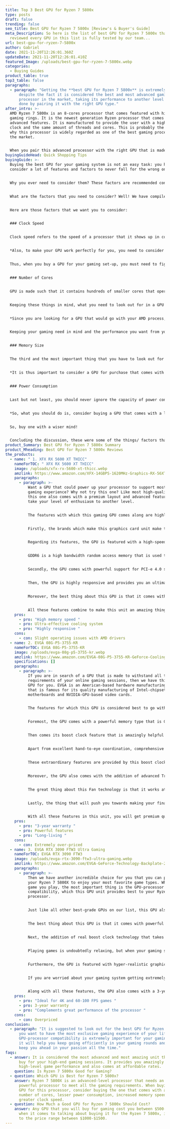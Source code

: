 ```yaml
---
title: Top 3 Best GPU for Ryzen 7 5800x
type: posts
draft: false
trending: false
seo_title: Best GPU for Ryzen 7 5800x [Review's & Buyer's Guide]
meta_Description: So here is the list of best GPU for Ryzen 7 5800x that we
  reviewed every GPU in this list is fully tested by our team...
url: best-gpu-for-ryzen-7-5800x
author: Gabriel
date: 2021-11-20T12:26:01.360Z
updateDate: 2021-11-20T12:26:01.410Z
featured_Image: /uploads/best-gpu-for-ryzen-7-5800x.webp
categories:
  - Buying Guides
product_table: true
top3_table: false
paragraphs:
  - paragraph: "Getting the **best GPU for Ryzen 7 5800x** is extremely important:
      despite the fact it is considered the best and most advanced gaming
      processor in the market, taking its performance to another level can be
      done by pairing it with the right GPU type."
after_intro: >-
  AMD Ryzen 7 5800x is an 8-cores processor that comes featured with high-FPS
  gaming rings. It is the newest generation Ryzen processor that comes with
  advanced features. It is manufactured to provide the user with a higher boost
  clock and the same amount of threads and cores. This is probably the reason
  why this processor is widely regarded as one of the best gaming processors in
  the market. 


  When you pair this advanced processor with the right GPU that is made exclusively for this type, you will see the performance of your processor automatically heading to an exceptionally great level. Here you will get the list of GPUs that will be helpful for you to get the right one for your processor type and your gaming requirements.
buyingGuideHead: Quick Shopping Tips
buyingGuide: >-
  Buying the best GPU for your gaming system is not an easy task: you have to
  consider a lot of features and factors to never fall for the wrong one. 


  Why you ever need to consider them? These factors are recommended considering mainly because they differentiate the quality GPUs from the ordinary ones. These factors help you choose the best GPUs for your gaming system so that you can get the most amazing and memorable gaming experience any time you want. 


  What are the factors that you need to consider? Well! We have compiled a list of 6 factors that you must not ignore looking for in your GPU if you really want to rise up as a good decision-maker. 


  Here are those factors that we want you to consider: 


  ### Clock Speed


  Clock speed refers to the speed of a processor that it shows up in completing a processing cycle. It is the most important aspect of a processor to consider, especially if you are to use it for gaming purposes. It is generally provided to it by the GPU that you install in it. It is, therefore, an important thing to consider when you are looking for one. 


  *Also, to make your GPU work perfectly for you, you need to consider the maximum temperature to which your GPU can rise: it must be able to handle more heavy gaming operations without ever showing up the signs of over-heating and speed lagging during the time.* 


  Thus, when you buy a GPU for your gaming set-up, you must need to figure out the clock speed and the highest temperature to which the GPU can go up while performing different operations. 


  ### Number of Cores


  GPU is made such that it contains hundreds of smaller cores that operate together to process the data in the application. This architecture is something that makes it powerful enough to showcase high compute performance. 


  Keeping these things in mind, what you need to look out for in a GPU is how many cores does it contain. We suggest you buy a unit with a greater number of cores. Greater the number better will be the performance, and better you will be able to enjoy all your high-end games on your gaming system. 


  *Since you are looking for a GPU that would go with your AMD process, then considering a GPU with above 1500-2000 cores would help you most in your gaming. Since AMD processor’s compatible processors are manufactured with containing cores between 1,000 and 2,500.* 


  Keeping your gaming need in mind and the performance you want from your GPU will help you figure out how many cores you want to have in your chosen one so that it could become the best choice for the purpose. 


  ### Memory Size


  The third and the most important thing that you have to look out for in a GPU is its support tendency for maximum memory size. It is important to consider in a GPU since all the high-end open-world games memory size is a vital thing. 


  *It is thus important to consider a GPU for purchase that comes with greater support for greater memory size. The reason for this is that it will help you load more gaming-world at once, and you will face no issue playing any of them.* 


  ### Power Consumption 


  Last but not least, you should never ignore the capacity of power consumption of the GPU. This might become a noticeable issue for you, especially if your system is running 24/7. This can lead to paying more utility bills. 


  *So, what you should do is, consider buying a GPU that comes with a lower power consumption level: lower the power consumption level, lighter can be your pocket.* 


  So, buy one with a wiser mind! 


  Concluding the discussion, these were some of the things/ factors that you must need to consider while buying a GPU for your gaming system, especially the Ryzen 7 5800X. Considering these things in the GPU will help you get rid of many issues that can irritate you in both the short and long term.
product_Summary: Best GPU for Ryzen 7 5800x Summary
product_Mheading: Best GPU for Ryzen 7 5800x Reviews
the_products:
  - name: " 1. XFX RX 5600 XT THICC"
    nameForTOC: " XFX RX 5600 XT THICC"
    image: /uploads/xfx-rx-5600-xt-thicc.webp
    amzlink: https://www.amazon.com/XFX-14GBPS-1620MHz-Graphics-RX-56XT6DF46/dp/B086PVK8RT?&linkCode=ll1&tag=gamingtechi09-20&linkId=3b4b8950e011d9c29ab72199dcb01440&language=en_US&ref_=as_li_ss_tl
    paragraphs:
      - paragraph: >-
          Want a GPU that could power up your processor to support most of your
          gaming experience? Why not try this one? Like most high-quality GPUs,
          this one also comes with a premium layout and advanced features to
          take your level of enthusiasm to another level. 


          The features with which this gaming GPU comes along are highly advanced and primarily meant to support all heavy-duty games. Whether you play Valorant, CS: GO, PUBG, or any other game, you will see it providing maximum sport for all those games. Here we’ve got you complete detail on the features of this powerful GPU. 


          Firstly, the brands which make this graphics card unit make the whole difference: it is an American-based company that is known for manufacturing premium-quality hardware products. The best products of it are video cards, motherboards, and power supplies. It has never led its customers’ expectations down and hence is rated as the most favorite among most game lovers. 


          Regarding its features, the GPU is featured with a high-speed GDDR6 memory that enables it to make up the speed for supporting all your heavy games. The addition of this memory type is something that confirms its high efficiency for gaming. 


          GDDR6 is a high bandwidth random access memory that is used to install in game consoles, graphics cards, and high-performance computing. This is why we consider this GPU one of the best choices, as this high-performance GDDR6 memory keeps it meeting all your heavy-duty gaming needs along with keeping you satisfied with your processor’s performance.


          Secondly, the GPU comes with powerful support for PCI-e 4.0 support. It is a 4rth gen, PCI-e expansion that is purely developed and maintained by PCI-SIG. It comes with increased bandwidth and is supposed to be providing great benefits for in-game performance. 


          Then, the GPU is highly responsive and provides you an ultimate 1080p gaming experience: that is considered to be the highest in present times. Responsiveness is key to a top-notch gaming experience. It boosts your confidence along with providing you higher frame rates that take your gameplay to another level. 


          Moreover, the best thing about this GPU is that it comes with an advanced-level dual-fan cooling system that keeps it working at normal temperature all the time. Overheating can not only keep you from enjoying your game better, but it also protects your system from any type of damage in the way. 


          All these features combine to make this unit an amazing thing to buy. These features will not only help you enjoy your gaming even more but also keep you at ease with the system users as they add to its durability and longevity.
    pros:
      - pro: "High memory speed "
      - pro: Ultra-effective cooling system
      - pro: "Highly responsive "
    cons:
      - con: Slight operating issues with AMD drivers
  - name: 2. EVGA 08G-P5-3755-KR
    nameForTOC: EVGA 08G-P5-3755-KR
    image: /uploads/evga-08g-p5-3755-kr.webp
    amzlink: https://www.amazon.com/EVGA-08G-P5-3755-KR-GeForce-Cooling-Backplate/dp/B08L8L71SM?&linkCode=ll1&tag=gamingtechi09-20&linkId=3f65154e947578040f0596dcbfd29e3f&language=en_US&ref_=as_li_ss_tl
    specifications: []
    paragraphs:
      - paragraph: >-
          If you are in search of a GPU that is made to withstand all the heavy
          requirements of your online gaming sessions, then we have this EVGA
          GPU for you. EVGA is an American-based hardware manufacturing company
          that is famous for its quality manufacturing of Intel-chipset-based
          motherboards and NVIDIA-GPU-based video cards. 


          The features for which this GPU is considered best to go with your gaming system are its incredible memory speed, boost clock feature, the addition of advanced technologies, durably built, and long life. All these features combine to make this GPU categorized among one of the top-rated and most preferred for Ryzen 7 5800X. 


          Foremost, the GPU comes with a powerful memory type that is GDDR6 that reaches a maximum of up to 8192 MB. The memory type is incredible in making this GPU better support for all your high-end online games. 


          Then comes its boost clock feature that is amazingly helpful in maintaining the great speed of your gaming system. This GPU is made to support a maximum of 1770 MHz that is perfect for supporting all your heavy-duty online games. A higher boost clock is important to have in a GPU as it will guarantee you greater speed that in turn will help you out in enjoying the most exclusive gaming sessions of all times. 


          Apart from excellent hand-to-eye coordination, comprehensive knowledge of games, and great reflexes present times, online games also require a highly powerful gaming system that could provide you incredible response time and higher frame rates. 


          These extraordinary features are provided by this boost clock technology that comes with this GPU. Thus, this boost clock feature makes this GPU a worth buying unit and never lets you regret your decision. 


          Moreover, the GPU also comes with the addition of advanced Triple HDB Fans iCX3 Technology that keeps your system cooler even while working under the high pressure of heavy tasks. 


          The great thing about this Fan technology is that it works at much quieter acoustic noise. So, it will never interrupt you or irritate you during your gaming sessions where you need to put all your focus on your movements, firings, and other actions. 


          Lastly, the thing that will push you towards making your final decision of buying it is that it is highly durable and long-living. It is the best thing because it will keep you at ease with your expenditure as you know the thing you are going to buy will last for a long to serve your gaming requirements. 


          With all these features in this unit, you will get premium quality performance from your building, along with providing you with incredible satisfaction in your purchase. You will enjoy your gameplay for the long term and can get back to the company if you find any trouble dealing with it within 3-years of time.
    pros:
      - pro: "3-year warranty "
      - pro: Powerful features
      - pro: "Long-living "
    cons:
      - con: Extremely over-priced
  - name: 3. EVGA RTX 3090 FTW3 Ultra Gaming
    nameForTOC: EVGA RTX 3090 FTW3
    image: /uploads/evga-rtx-3090-ftw3-ultra-gaming.webp
    amzlink: https://www.amazon.com/EVGA-GeForce-Technology-Backplate-24G-P5-3987-KR/dp/B08J5F3G18?&linkCode=ll1&tag=gamingtechi09-20&linkId=567d1a00c4bd0bd2a3706879c7b1467b&language=en_US&ref_=as_li_ss_tl
    paragraphs:
      - paragraph: >-
          Then we have another incredible choice for you that you can pair with
          your Ryzen 7 5800X to enjoy your most favorite game types. Whatever
          game you play, the most important thing is the GPU-processor
          compatibility, which this GPU unit provides best to your Ryzen
          processor. 


          Just like all other best-grade GPUs on our list, this GPU also has unmatched features that are highly worthy of appreciation and admiration. Following is a complete detail of all the features with which this GPU comes and amazes its users during the game sessions. 


          The best thing about this GPU is that it comes with powerful support for 24576 MB GDDR6X memory. It takes the performance of your GPU to complete another level of impressiveness. Its power to support such high memory makes it capable of supporting all the top-notch games that you love to play in your free time. 


          Next, the addition of real boost clock technology that takes the speed to a maximum of 1800 MHz limit makes it worth buying. This great speed makes your system stand up to support even the most powerful and demanding games that you most often play with your gaming community. 


          Playing games is undoubtedly relaxing, but when your gaming system introduces a lot of speed lagging and performance issues during your gameplay, it can ultimately turn into irritation and frustration. Keeping this in mind, EVGA has introduced this support for high memory and ultimate boost clock feature that keeps your gaming unit to meet all the speed requirements of the games you are playing. 


          Furthermore, the GPU is featured with hyper-realistic graphics that is necessary for you to have for your online games. This addition makes you feel the game more real-like, and you will keep on enjoying your gameplay no matter how long is the gaming session. Also, it comes with Real-time ray tracing that provides great cutting-edge in your games. 


          If you are worried about your gaming system getting extremely hot often and lagging while you are playing your game, then buying this unit will greatly help. This is because it comes with Triple HDB fans nine iCX3 thermal sensors that keep your built cooler and offer you higher performance with a much quieter acoustic noise. 


          Along with all these features, the GPU also comes with a 3-year warranty. It keeps you at ease on dealing with the GPU: you can contact customer support whenever you feel the need and also return it back when you feel the need to do so. This is probably the reason why most gamers prefer to buy this unit to pair up with their Ryzen 7 5800X.
    pros:
      - pro: "Ideal for 4K and 60-100 FPS games "
      - pro: 3-year warranty
      - pro: "Complements great performance of the processor "
    cons:
      - con: Overpriced
conclusion:
  - paragraph: "It is suggested to look out for the best GPU for Ryzen 7 5800X if
      you want to have the most exclusive gaming experience of your life. The
      GPU-processor compatibility is extremely important for your gaming system:
      it will help you keep going efficiently in your gaming rounds and will
      keep you ahead in your passion all the time."
faqs:
  - answer: It is considered the most advanced and most amazing unit that you can
      buy for your high-end gaming sessions. It provides you amazingly
      high-level game performance and also comes at affordable rates.
    question: Is Ryzen 7 5800x Good for Gaming?
  - question: Which GPU is Best for Ryzen 7 5800x?
    answer: Ryzen 7 5800X is an advanced-level processor that needs an equally
      powerful processor to meet all the gaming requirements. When buying any
      GPU for this processor, consider buying the one that comes with a greater
      number of cores, lesser power consumption, increased memory speed, and
      greater clock speed.
  - question: How Much a Good GPU for Ryzen 7 5800x Should Cost?
    answer: Any GPU that you will buy for gaming cost you between $500-$800, but
      when it comes to talking about buying it for the Ryzen 7 5800x, it can go
      to the price range between $1000-$1500.
---
```

